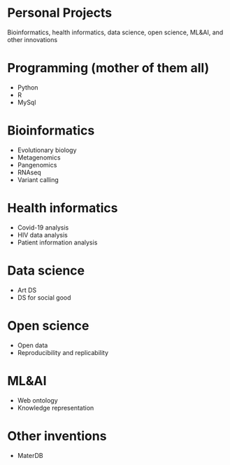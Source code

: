 # Personal Projects
Bioinformatics, health informatics, data science, open science, ML&AI, and other innovations 

# Programming (mother of them all)
- Python
- R
- MySql

# Bioinformatics
- Evolutionary biology 
- Metagenomics
- Pangenomics
- RNAseq
- Variant calling


# Health informatics
- Covid-19 analysis
- HIV data analysis
- Patient information analysis

# Data science
- Art DS
- DS for social good

# Open science
- Open data 
- Reproducibility and replicability

# ML&AI
- Web ontology
- Knowledge representation

# Other inventions
- MaterDB
